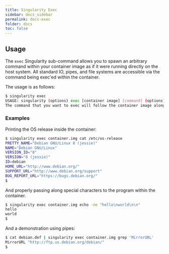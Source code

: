 ```yaml
---
title: Singularity Exec
sidebar: docs_sidebar
permalink: docs-exec
folder: docs
toc: false
---
```


## Usage
The `exec` Singularity sub-command allows you to spawn an arbitrary command within your container image as if it were running directly on the host system. All standard IO, pipes, and file systems are accessible via the command being exec'ed within the container.

The usage is as follows:

```bash
$ singularity exec
USAGE: singularity (options) exec [container image] [command] (options)
The command that you want to exec will follow the container image along with any additional arguments will all be passed directly to the program being executed within the container.
```

### Examples
Printing the OS release inside the container:

```bash
$ singularity exec container.img cat /etc/os-release
PRETTY_NAME="Debian GNU/Linux 8 (jessie)"
NAME="Debian GNU/Linux"
VERSION_ID="8"
VERSION="8 (jessie)"
ID=debian
HOME_URL="http://www.debian.org/"
SUPPORT_URL="http://www.debian.org/support"
BUG_REPORT_URL="https://bugs.debian.org/"
$ 
```

And properly passing along special characters to the program within the container.

```bash
$ singularity exec container.img echo -ne "hello\nworld\n\n"
hello
world
$ 
```

And a demonstration using pipes:

```bash
$ cat debian.def | singularity exec container.img grep 'MirrorURL'
MirrorURL "http://ftp.us.debian.org/debian/"
$ 
```
